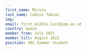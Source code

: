 ```yaml
---
first_name: Mireia
last_name: Codina Tobias
img: 
email: first.middle.last@imp.ac.at
country: Spain
member_from: July 2021
member_till: August 2021
position: VBC Summer Student
---
```

